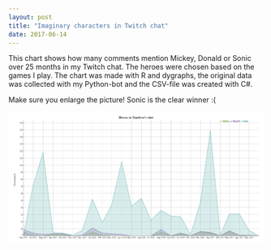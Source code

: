 ```yaml
---
layout: post
title: "Imaginary characters in Twitch chat"
date: 2017-06-14
---
```

<p>This chart shows how many comments mention Mickey, Donald or Sonic over 25 months in my Twitch chat. The heroes were chosen based on the games I play. The chart was made with R and dygraphs, the original data was collected with my Python-bot and the CSV-file was created with C#.</p>

<p>Make sure you enlarge the picture! Sonic is the clear winner :(</p>

<img class="blog-pic" alt="Sonic and Disney characters in Tenebrae's Twitch chat" src="/assets/images/blog/chatstat.png" />
